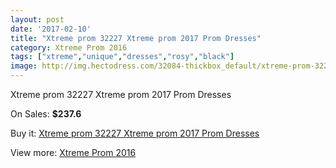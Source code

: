 ```yaml
---
layout: post
date: '2017-02-10'
title: "Xtreme prom 32227 Xtreme prom 2017 Prom Dresses"
category: Xtreme Prom 2016
tags: ["xtreme","unique","dresses","rosy","black"]
image: http://img.hectodress.com/32084-thickbox_default/xtreme-prom-32227-xtreme-prom-2012-prom-dresses.jpg
---
```

Xtreme prom 32227 Xtreme prom 2017 Prom Dresses

On Sales: **$237.6**
<a href="https://www.hectodress.com/xtreme-prom-2013/14613-xtreme-prom-32227-xtreme-prom-2012-prom-dresses.html"><amp-img layout="responsive" width="600" height="600" src="//img.hectodress.com/32084-thickbox_default/xtreme-prom-32227-xtreme-prom-2012-prom-dresses.jpg" alt="Xtreme prom 32227 Xtreme prom 2017 Prom Dresses 0" /></a>

Buy it: [Xtreme prom 32227 Xtreme prom 2017 Prom Dresses](https://www.hectodress.com/xtreme-prom-2013/14613-xtreme-prom-32227-xtreme-prom-2012-prom-dresses.html "Xtreme prom 32227 Xtreme prom 2017 Prom Dresses")

View more: [Xtreme Prom 2016](https://www.hectodress.com/262-xtreme-prom-2013 "Xtreme Prom 2016")